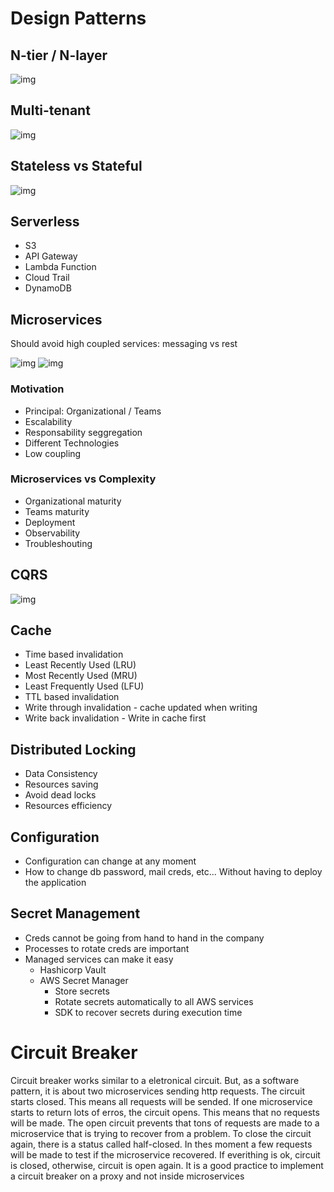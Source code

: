 # Design Patterns

## N-tier / N-layer

![img](ntier-nlayer.png)

## Multi-tenant

![img](multi-tenant.png)

## Stateless vs Stateful

![img](statefull-vs-stateless.png)

## Serverless

* S3
* API Gateway
* Lambda Function
* Cloud Trail
* DynamoDB

## Microservices

Should avoid high coupled services: messaging vs rest

![img](microservicos.png)
![img](microservices-broker.png)

### Motivation

* Principal: Organizational / Teams
* Escalability
* Responsability seggregation
* Different Technologies
* Low coupling

### Microservices vs Complexity

* Organizational maturity
* Teams maturity
* Deployment
* Observability
* Troubleshouting

## CQRS

![img](cqrs.png)

## Cache

* Time based invalidation
* Least Recently Used (LRU)
* Most Recently Used (MRU)
* Least Frequently Used (LFU)
* TTL based invalidation
* Write through invalidation - cache updated when writing
* Write back invalidation - Write in cache first

## Distributed Locking

* Data Consistency
* Resources saving
* Avoid dead locks
* Resources efficiency

## Configuration

* Configuration can change at any moment
* How to change db password, mail creds, etc... Without having to deploy the application

## Secret Management

* Creds cannot be going from hand to hand in the company
* Processes to rotate creds are important
* Managed services can make it easy
    * Hashicorp Vault
    * AWS Secret Manager
      * Store secrets
      * Rotate secrets automatically to all AWS services
      * SDK to recover secrets during execution time

# Circuit Breaker

Circuit breaker works similar to a eletronical circuit. But, as a software pattern, it is about two microservices sending http requests. The circuit starts closed. This means all requests will be sended. If one microservice starts to return lots of erros, the circuit opens. This means that no requests will be made. The open circuit prevents that tons of requests are made to a microservice that is trying to recover from a problem. To close the circuit again, there is a status called half-closed. In thes moment a few requests will be made to test if the microservice recovered. If everithing is ok, circuit is closed, otherwise, circuit is open again. It is a good practice to implement a circuit breaker on a proxy and not inside microservices